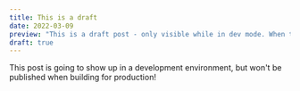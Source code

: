 ```yaml
---
title: This is a draft
date: 2022-03-09
preview: "This is a draft post - only visible while in dev mode. When this site is built, the draft won't be included. To publish this file, you'll have to move it out of the drafts directory."
draft: true
---	
```


This post is going to show up in a development environment, but won't be published when building for production!